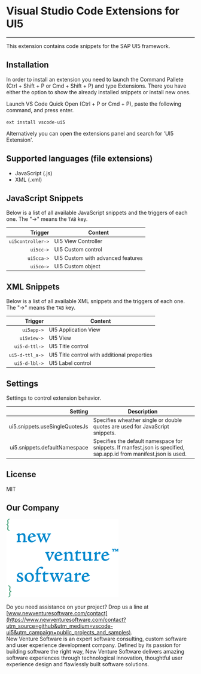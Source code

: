 # Visual Studio Code Extensions for UI5

-------------------

This extension contains code snippets for the SAP UI5 framework.

## Installation

In order to install an extension you need to launch the Command Pallete (Ctrl + Shift + P or Cmd + Shift + P) and type Extensions.
There you have either the option to show the already installed snippets or install new ones.

Launch VS Code Quick Open (Ctrl + P or Cmd + P), paste the following command, and press enter.

`ext install vscode-ui5`

Alternatively you can open the extensions panel and search for 'UI5 Extension'.

## Supported languages (file extensions)

* JavaScript (.js)
* XML (.xml)

## JavaScript Snippets

Below is a list of all available JavaScript snippets and the triggers of each one. The "->" means the `TAB` key.

| Trigger  | Content |
| -------: | ------- |
| `ui5controller->` | UI5 View Controller |
| `ui5cc->` | UI5 Custom control |
| `ui5cca->` | UI5 Custom with advanced features |
| `ui5co->` | UI5 Custom object |

## XML Snippets

Below is a list of all available XML snippets and the triggers of each one. The "->" means the `TAB` key.

| Trigger  | Content |
| -------: | ------- |
| `ui5app->` | UI5 Application View |
| `ui5view->` | UI5 View |
| `ui5-d-ttl->` | UI5 Title control |
| `ui5-d-ttl_a->` | UI5 Title control with additional properties |
| `ui5-d-lbl->` | UI5 Label control |

## Settings

Settings to control extension behavior.

| Setting  | Description |
| -------: | ------- |
| ui5.snippets.useSingleQuotesJs | Specifies wheather single or double quotes are used for JavaScript snippets. |
| ui5.snippets.defaultNamespace | Specifies the default namespace for snippets. If manfest.json is specified, sap.app.id from manifest.json is used. |  

## License

MIT



## Our Company

[![New Venture Software](nvs.png "New Venture Software")](https://www.newventuresoftware.com?utm_source=github&utm_medium=vscode-ui5&utm_campaign=public_projects_and_samples)

Do you need assistance on your project? Drop us a line at [www.newventuresoftware.com/contact](https://www.newventuresoftware.com/contact?utm_source=github&utm_medium=vscode-ui5&utm_campaign=public_projects_and_samples).  
New Venture Software is an expert software consulting, custom software and user experience development company. Defined by its passion for building software the right way, New Venture Software delivers amazing software experiences through technological innovation, thoughtful user experience design and flawlessly built software solutions.